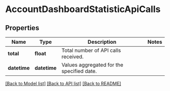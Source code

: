 # AccountDashboardStatisticApiCalls

## Properties
Name | Type | Description | Notes
------------ | ------------- | ------------- | -------------
**total** | **float** | Total number of API calls received. | 
**datetime** | **datetime** | Values aggregated for the specified date. | 

[[Back to Model list]](../README.md#documentation-for-models) [[Back to API list]](../README.md#documentation-for-api-endpoints) [[Back to README]](../README.md)


